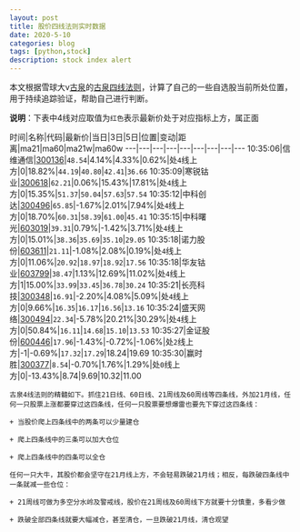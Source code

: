 ```yaml
---
layout: post
title: 股价四线法则实时数据
date: 2020-5-10
categories: blog
tags: [python,stock]
description: stock index alert
---
```



本文根据雪球大v[古泉](https://xueqiu.com/u/7148646888)的[古泉四线法则](https://xueqiu.com/7148646888/130498192)，计算了自己的一些自选股当前所处位置，用于持续追踪验证，帮助自己进行判断。

**说明**：下表中4线对应取值为`红色`表示最新价处于对应指标上方，属正面

时间|名称|代码|最新价|当日|3日|5日|位置|变动|距离|ma21|ma60|ma21w|ma60w
---|---|---|---|---|---|---|---|---
10:35:06|信维通信|[300136](https://xueqiu.com/S/SZ300136)|`48.54`|4.14%|4.33%|0.62%|处`4`线上方|0|18.82%|`44.19`|`40.80`|`42.41`|`36.66`
10:35:09|寒锐钴业|[300618](https://xueqiu.com/S/SZ300618)|`62.21`|0.06%|15.43%|17.81%|处`4`线上方|0|15.35%|`51.37`|`50.04`|`57.63`|`57.54`
10:35:12|中科创达|[300496](https://xueqiu.com/S/SZ300496)|`65.85`|-1.67%|2.01%|7.94%|处`4`线上方|0|18.70%|`60.31`|`58.39`|`61.00`|`45.41`
10:35:15|中科曙光|[603019](https://xueqiu.com/S/SH603019)|`39.31`|0.79%|-1.42%|3.71%|处`4`线上方|0|15.01%|`38.36`|`35.69`|`35.10`|`29.05`
10:35:18|诺力股份|[603611](https://xueqiu.com/S/SH603611)|`21.11`|-1.08%|2.08%|0.19%|处`4`线上方|0|11.06%|`20.92`|`18.97`|`18.92`|`17.56`
10:35:18|华友钴业|[603799](https://xueqiu.com/S/SH603799)|`38.47`|1.13%|12.69%|11.02%|处`4`线上方|1|15.00%|`33.99`|`33.45`|`36.78`|`30.24`
10:35:21|长亮科技|[300348](https://xueqiu.com/S/SZ300348)|`16.91`|-2.20%|4.08%|5.09%|处`4`线上方|0|9.66%|`16.35`|`16.17`|`16.56`|`13.16`
10:35:24|盛天网络|[300494](https://xueqiu.com/S/SZ300494)|`22.34`|-5.78%|20.21%|30.29%|处`4`线上方|0|50.84%|`16.11`|`14.68`|`15.10`|`13.53`
10:35:27|金证股份|[600446](https://xueqiu.com/S/SH600446)|`17.96`|-1.43%|-0.72%|-1.06%|处`2`线上方|-1|-0.69%|`17.32`|`17.29`|18.24|19.69
10:35:30|赢时胜|[300377](https://xueqiu.com/S/SZ300377)|`8.54`|-0.70%|1.76%|1.29%|处`0`线上方|0|-13.43%|8.74|9.69|10.32|11.00

```
古泉4线法则的精髓如下。抓住21日线、60日线、21周线及60周线等四条线，外加21月线，任何一只股票上涨都要穿过这四条线，任何一只股票要想爆雷也要先下穿过这四条线：

+ 当股价爬上四条线中的两条可以少量建仓

+ 爬上四条线中的三条可以加大仓位

+ 爬上四条线中的四条可以全仓

任何一只大牛，其股价都会坚守在21月线上方，不会轻易跌破21月线；相反，每跌破四条线中一条就减一些仓位：

+ 21周线可做为多空分水岭及警戒线，股价在21周线及60周线下方就要十分慎重，多看少做

+ 跌破全部四条线就要大幅减仓，甚至清仓，一旦跌破21月线，清仓观望
```